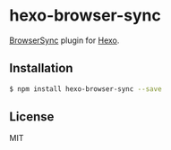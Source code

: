 # hexo-browser-sync

[BrowserSync] plugin for [Hexo].

## Installation

``` bash
$ npm install hexo-browser-sync --save
```

## License

MIT

[BrowserSync]: http://www.browsersync.io/
[Hexo]: http://hexo.io/